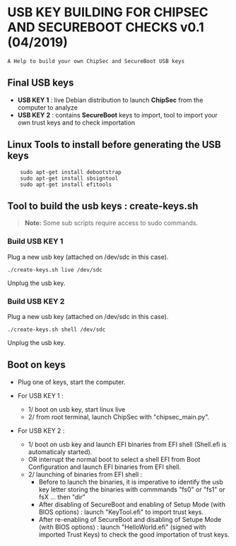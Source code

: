# USB KEY BUILDING FOR CHIPSEC AND SECUREBOOT CHECKS  v0.1 (04/2019)
```
A Help to build your own ChipSec and SecureBoot USB keys
```


## Final USB keys
   - **USB KEY 1** : live Debian distribution to launch **ChipSec** from the computer to analyze
   - **USB KEY 2** : contains **SecureBoot** keys to import, tool to import your own trust keys and to check importation

## Linux Tools to install before generating the USB keys
~~~
	sudo apt-get install debootstrap
	sudo apt-get install sbsigntool
	sudo apt-get install efitools
~~~

## Tool to build the usb keys : create-keys.sh

> **Note:**
Some sub scripts require access to sudo commands.
>

### Build USB KEY 1
Plug a new usb key (attached on /dev/sdc in this case).

~~~
./create-keys.sh live /dev/sdc
~~~

Unplug the usb key.


### Build USB KEY 2
Plug a new usb key (attached on /dev/sdc in this case).

~~~
./create-keys.sh shell /dev/sdc
~~~

Unplug the usb key.

## Boot on keys
   - Plug one of keys, start the computer.
   
   - For USB KEY 1 : 
      - 1/ boot on usb key, start linux live
      - 2/ from root terminal, launch ChipSec with "chipsec_main.py".

   - For USB KEY 2 :
      - 1/ boot on usb key and launch EFI binaries from EFI shell (Shell.efi is automaticaly started).
      - OR interrupt the normal boot to select a shell EFI from Boot Configuration and launch EFI binaries from EFI shell.
      - 2/ launching of binaries from EFI shell :
      	 - Before to launch the binaries, it is imperative to identify the usb key letter storing the binaries with commmands "fs0" or "fs1" or fsX ... then "dir"
         - After disabling of SecureBoot and enabling of Setup Mode (with BIOS options) : launch "KeyTool.efi" to import trust keys.
         - After re-enabling of SecureBoot and disabling of Setupe Mode (with BIOS options) : launch "HelloWorld.efi" (signed with imported Trust Keys) to check the good importation of trust keys.
